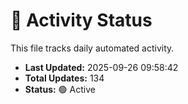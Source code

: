 # 🤖 Activity Status

This file tracks daily automated activity.

- **Last Updated:** 2025-09-26 09:58:42
- **Total Updates:** 134
- **Status:** 🟢 Active
